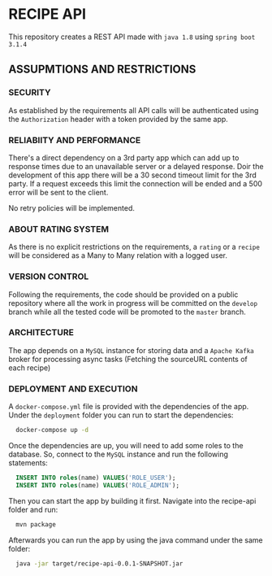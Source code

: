 # RECIPE API
This repository creates a REST API made with `java 1.8` using `spring boot 3.1.4` 

## ASSUPMTIONS AND RESTRICTIONS

### SECURITY
As established by the requirements all API calls will be authenticated using the `Authorization` header with a token provided by the same app.

### RELIABIITY AND PERFORMANCE
There's a direct dependency on a 3rd party app which can add up to response times due to an unavailable server or a delayed response. Doir the development of this app there will be a 30 second timeout limit for the 3rd party. If a request exceeds this limit the connection will be ended and a 500 error will be sent to the client.

No retry policies will be implemented.

### ABOUT RATING SYSTEM
As there is no explicit restrictions on the requirements, a `rating` or a `recipe` will be considered as a Many to Many relation with a logged user.

### VERSION CONTROL
Following the requirements, the code should be provided on a public repository where all the work in progress will be committed on the `develop` branch while all the tested code will be promoted to the `master` branch.

### ARCHITECTURE
The app depends on a  `MySQL` instance for storing data and a `Apache Kafka` broker for processing async tasks (Fetching the sourceURL contents of each recipe)

### DEPLOYMENT AND EXECUTION
A `docker-compose.yml` file is provided with the dependencies of the app.
Under the `deployment` folder you can run to start the dependencies:

``` bash
  docker-compose up -d
```

Once the dependencies are up, you will need to add some roles to the database. So, connect to the `MySQL` instance and run the following statements:

``` SQL
  INSERT INTO roles(name) VALUES('ROLE_USER');
  INSERT INTO roles(name) VALUES('ROLE_ADMIN');
```

Then you can start the app by building it first. Navigate into the recipe-api folder and run:

``` bash
  mvn package
```

Afterwards you can run the app by using the java command under the same folder:

``` bash
  java -jar target/recipe-api-0.0.1-SNAPSHOT.jar
```
